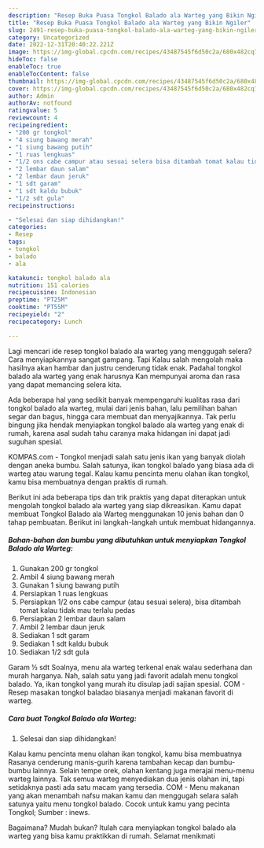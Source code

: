 ```yaml
---
description: "Resep Buka Puasa Tongkol Balado ala Warteg yang Bikin Ngiler"
title: "Resep Buka Puasa Tongkol Balado ala Warteg yang Bikin Ngiler"
slug: 2491-resep-buka-puasa-tongkol-balado-ala-warteg-yang-bikin-ngiler
category: Uncategorized
date: 2022-12-31T20:40:22.221Z
image: https://img-global.cpcdn.com/recipes/43487545f6d50c2a/680x482cq70/tongkol-balado-ala-warteg-foto-resep-utama.jpg
hideToc: false
enableToc: true
enableTocContent: false
thumbnail: https://img-global.cpcdn.com/recipes/43487545f6d50c2a/680x482cq70/tongkol-balado-ala-warteg-foto-resep-utama.jpg
cover: https://img-global.cpcdn.com/recipes/43487545f6d50c2a/680x482cq70/tongkol-balado-ala-warteg-foto-resep-utama.jpg
author: Admin
authorAv: notfound
ratingvalue: 5
reviewcount: 4
recipeingredient:
- "200 gr tongkol"
- "4 siung bawang merah"
- "1 siung bawang putih"
- "1 ruas lengkuas"
- "1/2 ons cabe campur atau sesuai selera bisa ditambah tomat kalau tidak mau terlalu pedas"
- "2 lembar daun salam"
- "2 lembar daun jeruk"
- "1 sdt garam"
- "1 sdt kaldu bubuk"
- "1/2 sdt gula"
recipeinstructions:

- "Selesai dan siap dihidangkan!"
categories:
- Resep
tags:
- tongkol
- balado
- ala

katakunci: tongkol balado ala 
nutrition: 151 calories
recipecuisine: Indonesian
preptime: "PT25M"
cooktime: "PT55M"
recipeyield: "2"
recipecategory: Lunch

---
```



Lagi mencari ide resep tongkol balado ala warteg yang menggugah selera? Cara menyiapkannya sangat gampang. Tapi Kalau salah mengolah maka hasilnya akan hambar dan justru cenderung tidak enak. Padahal tongkol balado ala warteg yang enak harusnya Kan mempunyai aroma dan rasa yang dapat memancing selera kita.


Ada beberapa hal yang sedikit banyak mempengaruhi kualitas rasa dari tongkol balado ala warteg, mulai dari jenis bahan, lalu pemilihan bahan segar dan bagus, hingga cara membuat dan menyajikannya. Tak perlu bingung jika hendak menyiapkan tongkol balado ala warteg yang enak di rumah, karena asal sudah tahu caranya maka hidangan ini dapat jadi suguhan spesial.

KOMPAS.com - Tongkol menjadi salah satu jenis ikan yang banyak diolah dengan aneka bumbu. Salah satunya, ikan tongkol balado yang biasa ada di warteg atau warung tegal. Kalau kamu pencinta menu olahan ikan tongkol, kamu bisa membuatnya dengan praktis di rumah.


Berikut ini ada beberapa tips dan trik praktis yang dapat diterapkan untuk mengolah tongkol balado ala warteg yang siap dikreasikan. Kamu dapat membuat Tongkol Balado ala Warteg menggunakan 10 jenis bahan dan 0 tahap pembuatan. Berikut ini langkah-langkah untuk membuat hidangannya.

<!--inarticleads1-->

##### Bahan-bahan dan bumbu yang dibutuhkan untuk menyiapkan Tongkol Balado ala Warteg:

1. Gunakan 200 gr tongkol
1. Ambil 4 siung bawang merah
1. Gunakan 1 siung bawang putih
1. Persiapkan 1 ruas lengkuas
1. Persiapkan 1/2 ons cabe campur (atau sesuai selera), bisa ditambah tomat kalau tidak mau terlalu pedas
1. Persiapkan 2 lembar daun salam
1. Ambil 2 lembar daun jeruk
1. Sediakan 1 sdt garam
1. Sediakan 1 sdt kaldu bubuk
1. Sediakan 1/2 sdt gula


Garam ½ sdt Soalnya, menu ala warteg terkenal enak walau sederhana dan murah harganya. Nah, salah satu yang jadi favorit adalah menu tongkol balado. Ya, ikan tongkol yang murah itu disulap jadi sajian spesial. COM - Resep masakan tongkol baladao biasanya menjadi makanan favorit di warteg. 

<!--inarticleads2-->

##### Cara buat Tongkol Balado ala Warteg:


1. Selesai dan siap dihidangkan!

Kalau kamu pencinta menu olahan ikan tongkol, kamu bisa membuatnya Rasanya cenderung manis-gurih karena tambahan kecap dan bumbu-bumbu lainnya. Selain tempe orek, olahan kentang juga merajai menu-menu warteg lainnya. Tak semua warteg menyediakan dua jenis olahan ini, tapi setidaknya pasti ada satu macam yang tersedia. COM - Menu makanan yang akan menambah nafsu makan kamu dan menggugah selara salah satunya yaitu menu tongkol balado. Cocok untuk kamu yang pecinta Tongkol; Sumber : inews. 

Bagaimana? Mudah bukan? Itulah cara menyiapkan tongkol balado ala warteg yang bisa kamu praktikkan di rumah. Selamat menikmati
